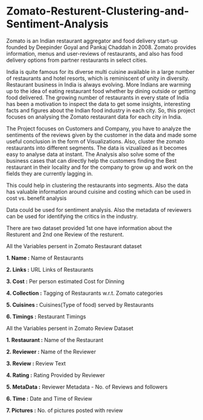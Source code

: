 # Zomato-Resturent-Clustering-and-Sentiment-Analysis


Zomato is an Indian restaurant aggregator and food delivery start-up founded by Deepinder Goyal and Pankaj Chaddah in 2008. Zomato provides information, menus and user-reviews of restaurants, and also has food delivery options from partner restaurants in select cities.

India is quite famous for its diverse multi cuisine available in a large number of restaurants and hotel resorts, which is reminiscent of unity in diversity. Restaurant business in India is always evolving. More Indians are warming up to the idea of eating restaurant food whether by dining outside or getting food delivered. The growing number of restaurants in every state of India has been a motivation to inspect the data to get some insights, interesting facts and figures about the Indian food industry in each city. So, this project focuses on analysing the Zomato restaurant data for each city in India.

The Project focuses on Customers and Company, you have to analyze the sentiments of the reviews given by the customer in the data and made some useful conclusion in the form of Visualizations. Also, cluster the zomato restaurants into different segments. The data is vizualized as it becomes easy to analyse data at instant. The Analysis also solve some of the business cases that can directly help the customers finding the Best restaurant in their locality and for the company to grow up and work on the fields they are currently lagging in.

This could help in clustering the restaurants into segments. Also the data has valuable information around cuisine and costing which can be used in cost vs. benefit analysis

Data could be used for sentiment analysis. Also the metadata of reviewers can be used for identifying the critics in the industry.


There are two dataset provided 1st one have information about the Resturent and 2nd one Review of the resturent.

All the Variables persent in Zomato Restaurant dataset 

**1. Name :** Name of Restaurants

**2. Links :** URL Links of Restaurants

**3. Cost :** Per person estimated Cost for Dinning

**4. Collection :** Tagging of Restaurants w.r.t. Zomato categories

**5. Cuisines :** Cuisines(Type of food) served by Restaurants

**6. Timings :** Restaurant Timings




All the Variables persent in Zomato Review Dataset

**1. Restaurant :** Name of the Restaurant

**2. Reviewer :** Name of the Reviewer

**3. Review :** Review Text

**4. Rating :** Rating Provided by Reviewer

**5. MetaData :** Reviewer Metadata - No. of Reviews and followers

**6. Time :** Date and Time of Review

**7. Pictures :** No. of pictures posted with review
